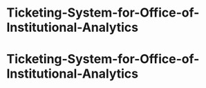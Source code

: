 # Ticketing-System-for-Office-of-Institutional-Analytics
# Ticketing-System-for-Office-of-Institutional-Analytics
